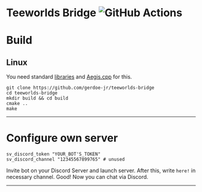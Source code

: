 ﻿Teeworlds Bridge ![GitHub Actions](https://github.com/gerdoe-jr/teeworlds-bridge/workflows/Build/badge.svg)
================

Build
=====

Linux
-----

You need standard [libraries](https://github.com/teeworlds/teeworlds) and [Aegis.cpp](https://github.com/zeroxs/aegis.cpp) for this.

```
git clone https://github.com/gerdoe-jr/teeworlds-bridge
cd teeworlds-bridge
mkdir build && cd build
cmake ..
make
```
---

Configure own server
====================

```
sv_discord_token "YOUR_BOT'S_TOKEN"
sv_discord_channel "12345567899765" # unused
```

Invite bot on your Discord Server and launch server. After this, write `here!` in necessary channel. Good! Now you can chat via Discord.

---
